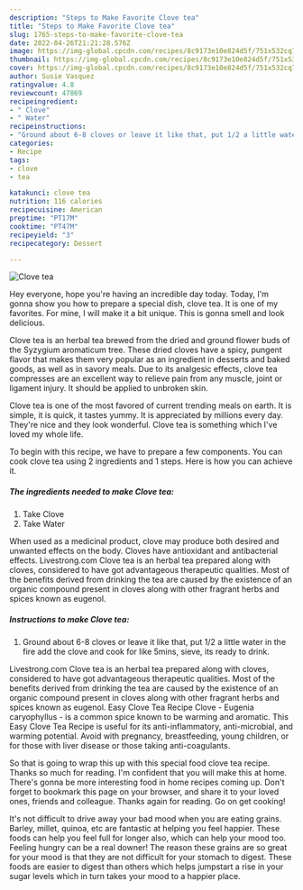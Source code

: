 ```yaml
---
description: "Steps to Make Favorite Clove tea"
title: "Steps to Make Favorite Clove tea"
slug: 1765-steps-to-make-favorite-clove-tea
date: 2022-04-26T21:21:28.576Z
image: https://img-global.cpcdn.com/recipes/8c9173e10e824d5f/751x532cq70/clove-tea-recipe-main-photo.jpg
thumbnail: https://img-global.cpcdn.com/recipes/8c9173e10e824d5f/751x532cq70/clove-tea-recipe-main-photo.jpg
cover: https://img-global.cpcdn.com/recipes/8c9173e10e824d5f/751x532cq70/clove-tea-recipe-main-photo.jpg
author: Susie Vasquez
ratingvalue: 4.8
reviewcount: 47869
recipeingredient:
- " Clove"
- " Water"
recipeinstructions:
- "Ground about 6-8 cloves or leave it like that, put 1/2 a little water in the fire add the clove and cook for like 5mins, sieve, its ready to drink."
categories:
- Recipe
tags:
- clove
- tea

katakunci: clove tea 
nutrition: 116 calories
recipecuisine: American
preptime: "PT17M"
cooktime: "PT47M"
recipeyield: "3"
recipecategory: Dessert

---
```



![Clove tea](https://img-global.cpcdn.com/recipes/8c9173e10e824d5f/751x532cq70/clove-tea-recipe-main-photo.jpg)

Hey everyone, hope you're having an incredible day today. Today, I'm gonna show you how to prepare a special dish, clove tea. It is one of my favorites. For mine, I will make it a bit unique. This is gonna smell and look delicious.

Clove tea is an herbal tea brewed from the dried and ground flower buds of the Syzygium aromaticum tree. These dried cloves have a spicy, pungent flavor that makes them very popular as an ingredient in desserts and baked goods, as well as in savory meals. Due to its analgesic effects, clove tea compresses are an excellent way to relieve pain from any muscle, joint or ligament injury. It should be applied to unbroken skin.

Clove tea is one of the most favored of current trending meals on earth. It is simple, it is quick, it tastes yummy. It is appreciated by millions every day. They're nice and they look wonderful. Clove tea is something which I've loved my whole life.


To begin with this recipe, we have to prepare a few components. You can cook clove tea using 2 ingredients and 1 steps. Here is how you can achieve it.

<!--inarticleads1-->

##### The ingredients needed to make Clove tea:

1. Take  Clove
1. Take  Water


When used as a medicinal product, clove may produce both desired and unwanted effects on the body. Cloves have antioxidant and antibacterial effects. Livestrong.com Clove tea is an herbal tea prepared along with cloves, considered to have got advantageous therapeutic qualities. Most of the benefits derived from drinking the tea are caused by the existence of an organic compound present in cloves along with other fragrant herbs and spices known as eugenol. 

<!--inarticleads2-->

##### Instructions to make Clove tea:

1. Ground about 6-8 cloves or leave it like that, put 1/2 a little water in the fire add the clove and cook for like 5mins, sieve, its ready to drink.


Livestrong.com Clove tea is an herbal tea prepared along with cloves, considered to have got advantageous therapeutic qualities. Most of the benefits derived from drinking the tea are caused by the existence of an organic compound present in cloves along with other fragrant herbs and spices known as eugenol. Easy Clove Tea Recipe Clove - Eugenia caryophyllus - is a common spice known to be warming and aromatic. This Easy Clove Tea Recipe is useful for its anti-inflammatory, anti-microbial, and warming potential. Avoid with pregnancy, breastfeeding, young children, or for those with liver disease or those taking anti-coagulants. 

So that is going to wrap this up with this special food clove tea recipe. Thanks so much for reading. I'm confident that you will make this at home. There's gonna be more interesting food in home recipes coming up. Don't forget to bookmark this page on your browser, and share it to your loved ones, friends and colleague. Thanks again for reading. Go on get cooking!

It's not difficult to drive away your bad mood when you are eating grains. Barley, millet, quinoa, etc are fantastic at helping you feel happier. These foods can help you feel full for longer also, which can help your mood too. Feeling hungry can be a real downer! The reason these grains are so great for your mood is that they are not difficult for your stomach to digest. These foods are easier to digest than others which helps jumpstart a rise in your sugar levels which in turn takes your mood to a happier place.
